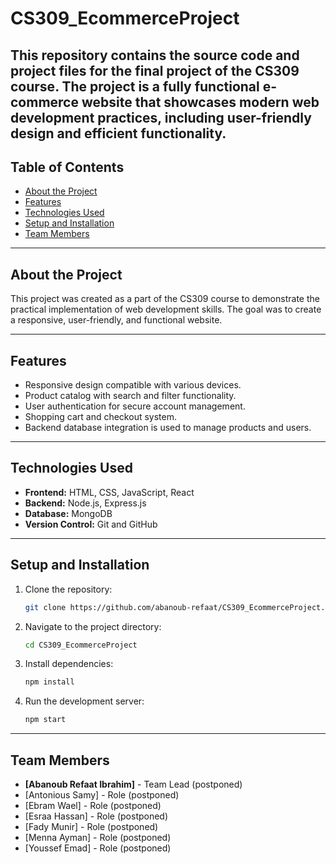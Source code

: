 # CS309_EcommerceProject
This repository contains the source code and project files for the final project of the CS309 course. The project is a fully functional e-commerce website that showcases modern web development practices, including user-friendly design and efficient functionality.
---

## Table of Contents
- [About the Project](#about-the-project)
- [Features](#features)
- [Technologies Used](#technologies-used)
- [Setup and Installation](#setup-and-installation)
- [Team Members](#team-members)

---

## About the Project
This project was created as a part of the CS309 course to demonstrate the practical implementation of web development skills. The goal was to create a responsive, user-friendly, and functional website.

---

## Features
- Responsive design compatible with various devices.
- Product catalog with search and filter functionality.
- User authentication for secure account management.
- Shopping cart and checkout system.
- Backend database integration is used to manage products and users.

---

## Technologies Used
- **Frontend:** HTML, CSS, JavaScript, React
- **Backend:** Node.js, Express.js
- **Database:** MongoDB
- **Version Control:** Git and GitHub

---

## Setup and Installation
1. Clone the repository:
   ```bash
   git clone https://github.com/abanoub-refaat/CS309_EcommerceProject.git
   ```
2. Navigate to the project directory:
   ```bash
   cd CS309_EcommerceProject
   ```
3. Install dependencies:
   ```bash
   npm install
   ```
4. Run the development server:
   ```bash
   npm start
   ```

---

## Team Members
- **[Abanoub Refaat Ibrahim]** - Team Lead (postponed)
- [Antonious Samy] - Role (postponed)
- [Ebram Wael] - Role (postponed)
- [Esraa Hassan] - Role (postponed)
- [Fady Munir] - Role (postponed)
- [Menna Ayman] - Role (postponed)
- [Youssef Emad] - Role (postponed)
